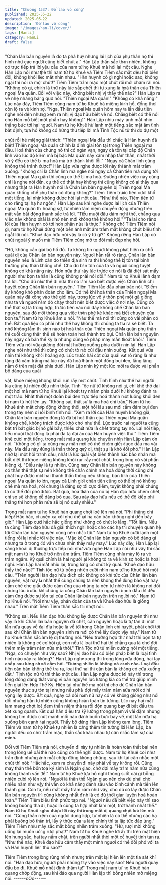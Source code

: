 ```yaml
---
title: "Chương 1637: Đồ lao vô công"
published: 2025-05-22
updated: 2025-05-22
description: 'Đồ lao vô công'
image: '/images/han-li/cover/'
tags: [HanLi]
category: HanLi
draft: false
---
```


"Chân lân bản nguyên là do ta phá huỷ nhưng lai lịch của phụ
thân nọ thì hình như các ngươi cũng biết chút a."
Hàn Lập thần sắc thản nhiên, không có trực tiếp trả lời yêu cầu
của nam tử họ Khuê mà hỏi lại một câu. Nghe Hàn Lập nói như
thế thì nam tử họ Khuê và Tiêm Tiêm sắc mặt đều hơi biến đổi,
không khỏi liếc mắt nhìn nhau.
"Hàn huynh có gì nghi hoặc sao, không ngại thì nói ra một chút!"
Tiêm Tiêm trầm mặc một chút rồi mới chậm rãi nói.
"Không có gì, chính là thứ này lúc sắp chết thì tự xưng là hoá thân
của Thiên ngoại Ma quân. Đối với việc này, không biết nhị vị thấy
thế nào?"
Hàn Lập ra vẻ nhẹ nhàng bâng quơ hỏi.
"Thiên ngoại Ma quân!"
"Không có khả năng!"
Lúc này đây, Tiêm Tiêm cùng nam tử họ Khuê há miệng kinh hồ,
đồng thời còn lộ ra vẻ kinh sợ.
"Nga, Thiên ngoại Ma quân hôm nay ta lần đầu tiên nghe nói đến
nhưng xem ra nhị vị đạo hữu biết về nó. Chẳng biết có thể nói cho
Hàn mỗ biết một phần hay không?"
Hàn Lập nhíu mày, ánh mắt nhìn thẳng bức tới hai người.
Nam tử họ Khuê hừ lạnh một tiếng, sắc mặt âm tình bất định, tựa
hồ không có hứng thú tiếp lời mà Tinh Tộc nữ tử thì do dự một

chút rồi hé miệng giải thích:
"Thiên ngoại Ma đầu thì chắc là Hàn huynh đã biết! Thiên ngoại
Ma quân chính là đỉnh giai tồn tại trong Thiên ngoại ma đầu. Hoá
thân của chúng nó thi có ngàn vạn, ngay cả tồn tại cấp độ Chân
linh vào lúc độ kiếm mà bị bậc Ma quân này xâm nhập tâm thần,
nhất thời vô ý đều có thể bị ma hoá mà trở thành khôi lỗi."
"Ngay cả Chân linh cũng không thể tránh được!"
Hàn Lập vừa nghe được lời này thì ánh mắt trầm xuống.
"Không chỉ là Chân linh mà nghe nói ngay cả Chân tiên mà đụng
tới Thiên ngoại Ma quân thì cũng có thể bị ma hoá. Đương nhiên
việc này cũng chỉ là nghe nói đến, cụ thể có thật hay không thì
cũng không có ai thấy qua nhưng thật ra Hàn huynh nói là Chân
lân bản nguyên bị Thiên ngoại Ma quân khống chế phụ thân có
đúng không?"
Tiêm Tiêm trước tiên cười khổ một tiếng, lại nhịn không được hỏi
lại một câu.
"Như thế nào, Tiêm tiên tử cho rằng tại hạ hư ngôn."
Hàn Lập sau khi nghe được lai lịch của Thiên ngoại Ma quân thì
hoảng sợ, tự nhiên tâm niệm chuyển động nhưng trên mặt vẫn
bất động thanh sắc trả lời.
"Tiểu muội đâu dám nghĩ thế, chẳng qua việc này không phải là
nhỏ nên mới không thể không hỏi."
"Ta lại cho rằng lời của Hàn huynh có tới hơn phân nửa là thực."
Không chờ Tiêm Tiêm nói gì, nam tử họ Khuê đứng một bên ánh
mắt âm trầm mặt không chút biểu tình ngắt lời nói.
"Khuê đạo hữu nói vậy là có ý tứ gì?"
Không riêng Hàn Lập có chút ngoài ý muốn mà Tiêm Tiêm cũng
mở to đôi mắt đẹp nhẹ hỏi.

"Hừ, không cần giải bộ hồ đồ. Ta không tin ngươi không phát hiện
ra chỗ quái dị của Chân lân bản nguyên này. Ngươi hẳn rất rõ
ràng. Chân lân bản nguyên nếu là Linh căn do thiên địa sinh ra thì
không thể bị tồn tại bình thường phụ thân khống chế. Cho dù bản
tôn của ta và ngươi cũng tuyệt không có khả năng này. Hơn nữa
thứ này lúc trước có nói là đã diệt sát mấy người như bọn ta hẳn
là cũng không phải nói dối."
Nam tử họ Khuê lãnh đạm trả lời.
"Cho dù như thế đi nữa thì nó làm sao biết được việc Chân linh
chi huyệt cùng Chân lân bản nguyên."
Tiêm Tiêm lắc đầu phản bác nói.
"Điểm ấy không khó phán đoán cho lắm. Có thể khi hoá thân của
Thiên ngoại Ma quân này đã xông vào thế giới này, trong lúc vô ý
thôn phệ một gã giống như ta và ngươi năm đó chạy thoát nên
biết được việc ở nơi này. Cũng có thể thật sự là trùng hợp, trước
tiên vào nơi đây khống chế Chân lân bản nguyên, sau đó mới
thông qua việc thôn phệ kẻ khảc mà biết chuyện của bọn ta."
Nam tử họ Khuê âm u nói.
"Như thế mà nói thì cũng có vài phần có thể. Bất quá liệu có phải
như thế hay không thì chúng ta tra ra sẽ biết. Ta nhớ không lắm
thì sinh nào bị hoá thân của Thiên ngoại Ma quân phụ thân thì
cuối cùng thân thể sẽ hoàn toàn hoá thành tro bụi. Chân lân bản
nguyên này ngay cả bản thể kỳ lạ nhưng cũng vô pháp may mắn
thoát khỏi."
Tiêm Tiêm vừa nói vừa giương đôi mắt hướng xuống phía dưới
nhìn lại. Hàn Lập nghe nói như thế thì cũng có chút tò mò cúi đầu
nhìn xuống.
Kết quả vừa nhìn thì không khỏi hoảng sợ. Lúc trước hài cốt của
quái vật rõ ràng là như tảng đá xám trắng mà lúc này đã hoá
thành một đống bụi đen, lẳng lặng nằm ở trên mặt đất phía dưới.
Hàn Lập nhìn kỹ một lúc mới ra được vài phần bộ dáng của quái

vật, khoé miệng không khỏi run rẩy một chút.
Tình hình như thế hai người kia cũng tự nhiên đều nhìn thấy. Tinh
Tộc nữ tử không nói gì, chỉ khẽ thở dài một hơi mà nam tử họ
Khuê lại khoát tay nhằm phía dưới hư không đánh ra một trảo.
Nhất thời một đoàn bụi đen trực tiếp hoá thành một luồng khói
đen bị nam tử hút lên tay.
"Không sai, thật sự là ma hoá chi trần."
Nam tử họ Khuê ánh mắt chớp động không thôi, một hồi lâu sau
mới cầm đám bụi đen trong tay ném đi rồi bình tĩnh nói.
"Xem ra lời của Hàn huynh không giả, Chân lân bản nguyên đúng
là đã bị hoá thân của Thiên ngoại Ma quân khống chế, không
trách được khó chơi như thế. Lúc trước hai người ta cũng bất tri
bất giác bị nó gài bẫy, thiếu chút nữa là chết trong tay nó. Lại nói
tiếp, tiểu muội thật đúng là phải đa tạ đại ân của Hàn huynh viện
thủ."
Tiêm Tiêm khẽ cười một tiếng, trong mắt mâu quang lưu chuyển
nhìn Hàn Lập cảm ơn nói.
"Không có gì, ta cũng may mắn mới có thể chém giết được đầu
ma vật này. Ma đầu này đúng là thần thông quỷ dị, thật sự là khó
đối phó."
Hàn Lập nhớ lại một hồi tranh đấu, nhất là lúc quái vật biến thành
hắc bào nhân mà bất diệt thì khoé miệng không khỏi run rẩy một
chút, trong lòng có vài phần kiêng kị.
"Điều này là tự nhiên. Cũng may Chân lân bản nguyên này không
có thân thể thật sự nên không thể chân chính ma hoá đồng thời
cũng chỉ phát huy được một hai thành thần thông nếu không, bản
lĩnh của Thiên ngoại Ma quân to lớn, ngay cả Linh giới chân tiên
cũng có thể bị nó khống chế mà ma hoá, nói chung là đáng sợ tới
cực điểm, tuyệt không phải chúng ta có thể đối phó được. Bất
quá, hoá thân của nó bị Hàn đạo hữu chém chết, chỉ sợ sẽ không
dễ dàng bỏ qua. Sau này đạo hữu nếu có thể độ kiếp phi thăng thì
hơn phân nửa sẽ bị nó quấy nhiễu."

Trong mắt nam tử họ Khuê hàn quang chợt loé lên mà nói.
"Phi thăng chi kiếp! Hắc hắc, chuyện xa xôi như thế tại hạ căn
bản không nghĩ đến bây giờ."
Hàn Lập cười hắc hắc giống như không có chút lo lắng.
"Tốt lắm. Nếu ta cùng Tiêm đạo hữu đã giải thích nghi hoặc cho
các hạ thì chuyện quan hệ tới Chân lân bản nguyên cũng nên
nhắc tới."
Nam tử họ Khuê cười lạnh một tiếng rồi lại nhắc tới việc này.
"Mặc kệ Chân lân bản nguyên có bộ dáng gì nhưng ta ở trong đó
vẫn chưa nhìn thấy mảy may."
Lúc này đây, Hàn Lập lại sảng khoái dị thường trực tiếp nói như
vừa nghe Hàn Lập nói như vậy thì sắc mặt nam tử họ Khuê trở
nên âm trầm. Tiêm Tiêm cũng nhíu mày lộ ra vẻ trầm ngâm.
Kỳ quái chính là hai người lại không tỏ ra vẻ kinh sợ hoặc là hoài
nghi. Hàn Lập hai mắt nhíu lại, trong lòng có chút kỳ quái.
"Khuê đạo hữu thấy thế nào?"
Tinh tộc nữ tử bỗng nhiên cười nhìn nam tử họ Khuê hỏi một câu.
"Trên người Hàn đạo hữu đích xác không có khí tức của Chân lân
bản nguyên, vật này là nhất thể cùng chúng ta nên không thể
dùng bảo vật hay cấm chế che giấu được cảm ứng của chúng ta
nên tự nhiên là không nói dối nhưng lúc trước khi chúng ta cùng
Chân lân bản nguyên tranh đấu thì đều cảm ứng được sự tồn tại
của Chân lân bản nguyên trên người nó."
Nam tử họ Khuê nói.
"Nói như vậy, phán đoán của ta và Khuê đạo hữu là giống nhau."
Trên mặt Tiêm Tiêm thần sắc tái nhợt nói.

"Không sai. Nếu Hàn đạo hữu không lấy được Chân lân bản
nguyên thì như vậy là khi Chân lân bản nguyên đã chết, căn
nguyên hoặc là tự tán đi một lần nữa quay về đại địa hoặc là về
tới trong Chân linh chi huyệt, phải chời tới sau khi Chân lân bản
nguyên sinh ra mới có thể lấy được vậy này."
Nam tử họ Khuê thần sắc âm lệ dị thường nói.
"Nếu trường hợp thứ nhất thì bọn ta tự nhiên là không có cơ hội
gì, còn nếu là loại thứ hai thì chẳng qua là chờ đợi thêm mấy trăm
năm nữa mà thôi."
Tinh Tộc nữ tử miễn cưỡng nói một tiếng.
"Nga, có chuyện như vậy sao? Nhị vị đạo hữu có biện pháp biết là
loại tình hình nào xảy ra không?"
Hàn Lập nghe xong thì trong lòng vừa động, hai tay chắp sau
lưng sờ sờ cằm hỏi.
"Đương nhiên là không có cách nào. Loại đầu tiên căn bản không
thể tra ra, loại thứ hai thì căn bản là không có cửa xuống đất."
Tinh tộc nữ tử thì thào một câu. Hàn Lập nghe được lời này thì
trong lòng đồng dạng thất vọng vì bản nguyên lực lượng kia có
thể trợ giúp mình tiến giai lên Hợp Thể Kỳ. Hiện tại như thế mà
nói thì cho dù Chân lân bản nguyên thực sự tồn tại nhưng nếu
phải đợi mấy trăm năm nữa mới có hi vọng lấy được.
Bất quá, ngay cả đôi nam nữ này có vẻ không giống như nói dối
nhưng hắn tự nhiên cũng không hoàn toàn tin tưởng. Lúc này hai
mắt lam mang chợt loé đem thần niệm thả ra rồi độn quang bay đi
bắt đầu tra xét xung quanh. Kết quả hắn điều tra kỹ lưỡng trong
phạm vi vài dặm nhưng không tìm được chút manh mối nào đành
buồn bực bay về, một lần nữa hạ xuống bên cạnh hai người.
Thấy bộ dáng Hàn Lập không cam lòng, Tiêm Tiêm và nam tử họ
Khuê tự nhiên là càng thêm tin tưởng lời Hàn Lập, ba người đều
có chút trầm mặc, thần sắc khác nhau tự cân nhắc tâm sự của
mình.

Đối với Tiêm Tiêm mà nói, chuyến đi này tự nhiên là hoàn toàn
thất bại nên trong lòng uể oải thế nào cũng có thể nghĩ được.
Nam tử họ Khuê coi như trấn định nhưng ánh mắt chớp động
không chừng, sau khi tái cân nhắc một chút thì nói:
"Hắc hắc, xem ra chuyến đi này phải về tay không rồi. Cũng may
thân thể bổn toạ ký sinh là Ngân giao, chờ đợi mấy trăm năm nữa
cũng không thành vấn đề."
Nam tử họ Khuê tựa hồ nghĩ thông suốt cái gì bỗng nhiên cười rộ
lên nói.
"Ngươi là thân thể Ngân giao nên cho dù phải chờ nhiều năm như
vậy thì vẫn có khả năng đánh sâu vào bình cảnh mà tiến lên
thánh giai. Còn ta, nếu mất mấy trăm năm như vậy, cho dù có lấy
được Chân lân bản nguyên thì cũng không nhất định là có đủ thời
gian luyện hoá hoàn toàn."
Tiêm Tiêm biểu tình phức tạp nói.
"Ngươi nếu đã biết việc này thì sao không buông tha đi, hoặc là
cùng ta hợp nhất làm một, trở thành nhất thể."
Nam tử họ Khuê nghe được lời này thì trong mắt dị quang chợt
loé lên mà nói.
"Cùng thần niệm của ngươi dung hợp, tự nhiên là có thể nhưng
các hạ phải buông bỏ thần trí, lấy ý thức của ta làm chính thì ta
lập tức đáp ứng."
Tiêm Tiêm nhíu mày sắc mặt bỗng nhiên trầm xuống.
"Hừ, rượi mời không uống lại muốn uống rượi phạt!"
Nam tử họ Khuê nghe lời ấy thì trên mặt hiện lên hung sắc, hai
tay nắm chặt, trên người nhất thời một cỗ huyết tinh tán ra.
"Như thế nào, Khuê đạo hữu cảm thấy một mình ngươi có thể đối
phó với ta và Hàn huynh liên thủ sao?"

Tiêm Tiêm trong lòng rùng mình nhưng trên mặt lại hiên lên một
tia sát khí nói.
"Hàn đạo hữu, ngươi phải nhúng tay vào việc này sao? Nếu ngươi
quay đầu bỏ đi, Khuê mỗ nhất định thâm tạ!"
Trong mắt nam tử họ Khuê hàn quang chớp động, sau khi đảo
qua người Hàn lập thì bỗng nhiên mở miệng nói.
------oOo------
